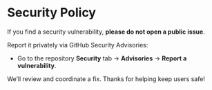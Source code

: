 # Security Policy

If you find a security vulnerability, **please do not open a public issue**.

Report it privately via GitHub Security Advisories:
- Go to the repository **Security** tab → **Advisories** → **Report a vulnerability**.

We’ll review and coordinate a fix. Thanks for helping keep users safe!
